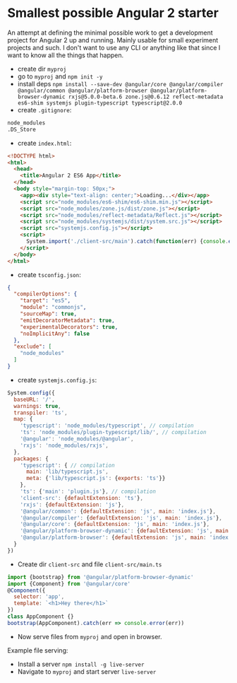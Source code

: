 # Smallest possible Angular 2 starter

An attempt at defining the minimal possible work to get a development project for Angular 2 up and running. Mainly usable for small experiment projects and such. I don't want to use any CLI or anything like that since I want to know all the things that happen.

- create dir `myproj`
- go to `myproj` and `npm init -y`
- install deps `npm install --save-dev @angular/core @angular/compiler @angular/common @angular/platform-browser @angular/platform-browser-dynamic rxjs@5.0.0-beta.6 zone.js@0.6.12 reflect-metadata es6-shim systemjs plugin-typescript typescript@2.0.0`
- create `.gitignore`:

```bash
node_modules
.DS_Store
```

- create `index.html`:

```html
<!DOCTYPE html>
<html>
  <head>
    <title>Angular 2 ES6 App</title>
  </head>
  <body style="margin-top: 50px;">
    <app><div style="text-align: center;">Loading...</div></app>
    <script src="node_modules/es6-shim/es6-shim.min.js"></script>
    <script src="node_modules/zone.js/dist/zone.js"></script>
    <script src="node_modules/reflect-metadata/Reflect.js"></script>
    <script src="node_modules/systemjs/dist/system.src.js"></script>
    <script src="systemjs.config.js"></script>
    <script>
      System.import('./client-src/main').catch(function(err) {console.error(err)})
    </script>
  </body>
</html>
```

- create `tsconfig.json`:

```json
{
  "compilerOptions": {
    "target": "es5",
    "module": "commonjs",
    "sourceMap": true,
    "emitDecoratorMetadata": true,
    "experimentalDecorators": true,
    "noImplicitAny": false
  },
  "exclude": [
    "node_modules"
  ]
}
```

- create `systemjs.config.js`:

```javascript
System.config({
  baseURL: '/',
  warnings: true,
  transpiler: 'ts',
  map: {
    'typescript': 'node_modules/typescript', // compilation
    'ts': 'node_modules/plugin-typescript/lib/', // compilation
    '@angular': 'node_modules/@angular',
    'rxjs': 'node_modules/rxjs',
  },
  packages: {
    'typescript': { // compilation
      main: 'lib/typescript.js',
      meta: {'lib/typescript.js': {exports: 'ts'}}
    },
    'ts': {'main': 'plugin.js'}, // compilation
    'client-src': {defaultExtension: 'ts'},
    'rxjs': {defaultExtension: 'js'},
    '@angular/common': {defaultExtension: 'js', main: 'index.js'},
    '@angular/compiler': {defaultExtension: 'js', main: 'index.js'},
    '@angular/core': {defaultExtension: 'js', main: 'index.js'},
    '@angular/platform-browser-dynamic': {defaultExtension: 'js', main: 'index.js'},
    '@angular/platform-browser': {defaultExtension: 'js', main: 'index.js'}
  }
})
```

- Create dir `client-src` and file `client-src/main.ts`

```javascript
import {bootstrap} from '@angular/platform-browser-dynamic'
import {Component} from '@angular/core'
@Component({
  selector: 'app',
  template: `<h1>Hey there</h1>`
})
class AppComponent {}
bootstrap(AppComponent).catch(err => console.error(err))
```

- Now serve files from `myproj` and open in browser.

Example file serving:

- Install a server `npm install -g live-server`
- Navigate to `myproj` and start server `live-server`
